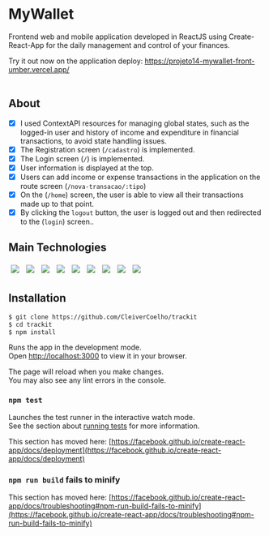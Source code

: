 # MyWallet

Frontend web and mobile application developed in ReactJS using Create-React-App for the daily management and control of your finances.

Try it out now on the application deploy: https://projeto14-mywallet-front-umber.vercel.app/ <br/> <br/>

## About

- [x] I used ContextAPI resources for managing global states, such as the logged-in user and history of income and expenditure in financial transactions, to avoid state handling issues.
- [x] The Registration screen (`/cadastro`) is implemented.
- [x] The Login screen (`/`) is implemented.
- [x] User information is displayed at the top.
- [x] Users can add income or expense transactions in the application on the route screen (`/nova-transacao/:tipo`)
- [x] On the (`/home`) screen, the user is able to view all their transactions made up to that point.
- [x] By clicking the `logout` button, the user is logged out and then redirected to the (`login`) screen..

## Main Technologies
<p>
    <img style='margin: 5px;' src="https://img.shields.io/badge/figma-%23F24E1E.svg?style=for-the-badge&logo=figma&logoColor=white"/>
   <img style='margin: 5px;' src="https://img.shields.io/badge/React-20232A?style=for-the-badge&logo=react&logoColor=61DAFB"/>
  <img style='margin: 5px;' src="https://img.shields.io/badge/React_Router-CA4245?style=for-the-badge&logo=react-router&logoColor=white
"/>
  <img style='margin: 5px;' src='https://img.shields.io/badge/JavaScript-F7DF1E?style=for-the-badge&logo=javascript&logoColor=black'>
  <img style='margin: 5px;' src="https://img.shields.io/badge/HTML5-E34F26?style=for-the-badge&logo=html5&logoColor=white"/>
  <img style='margin: 5px;' src="(https://img.shields.io/badge/CSS3-1572B6?style=for-the-badge&logo=css3&logoColor=white"/>
  <img style='margin: 5px;' src="https://img.shields.io/badge/styled--components-DB7093?style=for-the-badge&logo=styled-components&logoColor=white"/>
  <img style='margin: 5px;' src="https://img.shields.io/badge/Vercel-000000?style=for-the-badge&logo=vercel&logoColor=white"/>
  <img style='margin: 5px;' src="https://img.shields.io/badge/axios-671ddf?&style=for-the-badge&logo=axios&logoColor=white"/>

</p>

## Installation

```bash
$ git clone https://github.com/CleiverCoelho/trackit
$ cd trackit
$ npm install
```

Runs the app in the development mode.\
Open [http://localhost:3000](http://localhost:3000) to view it in your browser.

The page will reload when you make changes.\
You may also see any lint errors in the console.

### `npm test`

Launches the test runner in the interactive watch mode.\
See the section about [running tests](https://facebook.github.io/create-react-app/docs/running-tests) for more information.


This section has moved here: [https://facebook.github.io/create-react-app/docs/deployment](https://facebook.github.io/create-react-app/docs/deployment)

### `npm run build` fails to minify

This section has moved here: [https://facebook.github.io/create-react-app/docs/troubleshooting#npm-run-build-fails-to-minify](https://facebook.github.io/create-react-app/docs/troubleshooting#npm-run-build-fails-to-minify)
